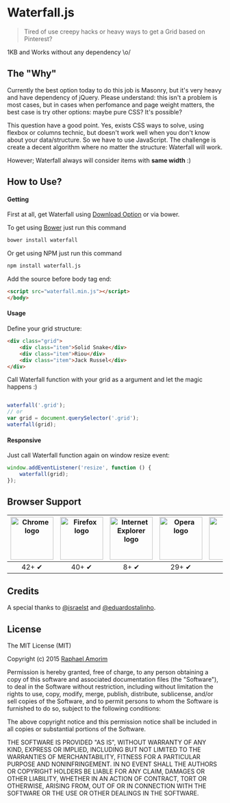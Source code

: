 # Waterfall.js

> Tired of use creepy hacks or heavy ways to get a Grid based on Pinterest?

1KB and Works without any dependency \o/

## The "Why"

Currently the best option today to do this job is Masonry, but it's very heavy and have dependency of jQuery. Please understand: this isn't a problem is most cases, but in cases when perfomance and page weight matters, the best case is try other options: maybe pure CSS? It's possible?

This question have a good point. Yes, exists CSS ways to solve, using flexbox or columns technic, but doesn't work well when you don't know about your data/structure. So we have to use JavaScript. The challenge is create a decent algorithm where no matter the structure: Waterfall will work.

However; Waterfall always will consider items with **same width** :)

## How to Use?

#### Getting

First at all, get Waterfall using [Download Option](https://github.com/raphamorim/waterfall.js/archive/master.zip) or via bower.

To get using [Bower](http://bower.io) just run this command

```sh
bower install waterfall
```

Or get using NPM just run this command

```sh
npm install waterfall.js
```

Add the source before body tag end:

```html
<script src="waterfall.min.js"></script>
</body>
```

#### Usage

Define your grid structure:

```html
<div class="grid">
    <div class="item">Solid Snake</div>
    <div class="item">Riou</div>
    <div class="item">Jack Russel</div>
</div>
```

Call Waterfall function with your grid as a argument and let the magic happens :)

```javascript

waterfall('.grid');
// or
var grid = document.querySelector('.grid');
waterfall(grid);

```

#### Responsive

Just call Waterfall function again on window resize event:

```javascript
window.addEventListener('resize', function () {
    waterfall(grid);
});
```

## Browser Support

| <img src="https://cdn0.iconfinder.com/data/icons/jfk/512/chrome-512.png" width="100px" height="100px" alt="Chrome logo"> | <img src="https://cdn1.iconfinder.com/data/icons/appicns/513/appicns_Firefox.png" width="100px" height="100px" alt="Firefox logo"> | <img src="http://icons.iconarchive.com/icons/cornmanthe3rd/plex/512/Internet-ie-icon.png" width="100px" height="100px" alt="Internet Explorer logo"> | <img src="https://upload.wikimedia.org/wikipedia/commons/thumb/5/5c/Opera_browser_logo_2013_vector.svg/512px-Opera_browser_logo_2013_vector.svg.png" width="100px" height="100px" alt="Opera logo"> | <img src="http://icons.iconarchive.com/icons/osullivanluke/orb-os-x/512/Safari-icon.png" width="100px" height="100px" alt="Safari logo"> |
|:---:|:---:|:---:|:---:|:---:|
| 42+ ✔ | 40+ ✔ | 8+ ✔ | 29+ ✔ |  8+ ✔ |

## Credits

A special thanks to [@israelst](http://github.com/israelst) and [@eduardostalinho](https://github.com/eduardostalinho).

## License

The MIT License (MIT)

Copyright (c) 2015 [Raphael Amorim](http://github.com/raphamorim)

Permission is hereby granted, free of charge, to any person obtaining a copy of this software and associated documentation files (the "Software"), to deal in the Software without restriction, including without limitation the rights to use, copy, modify, merge, publish, distribute, sublicense, and/or sell copies of the Software, and to permit persons to whom the Software is furnished to do so, subject to the following conditions:

The above copyright notice and this permission notice shall be included in all copies or substantial portions of the Software.

THE SOFTWARE IS PROVIDED "AS IS", WITHOUT WARRANTY OF ANY KIND, EXPRESS OR IMPLIED, INCLUDING BUT NOT LIMITED TO THE WARRANTIES OF MERCHANTABILITY, FITNESS FOR A PARTICULAR PURPOSE AND NONINFRINGEMENT. IN NO EVENT SHALL THE AUTHORS OR COPYRIGHT HOLDERS BE LIABLE FOR ANY CLAIM, DAMAGES OR OTHER LIABILITY, WHETHER IN AN ACTION OF CONTRACT, TORT OR OTHERWISE, ARISING FROM, OUT OF OR IN CONNECTION WITH THE SOFTWARE OR THE USE OR OTHER DEALINGS IN THE SOFTWARE.
